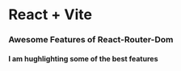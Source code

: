 # React + Vite

### Awesome Features of React-Router-Dom

#### I am hughlighting some of the best features
